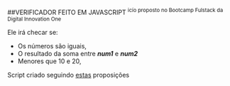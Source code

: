 ##VERIFICADOR FEITO EM JAVASCRIPT 
<sup>icío proposto no Bootcamp Fulstack da Digital Innovation One</sup>

Ele irá checar se:

- Os números são iguais,
- O resultado da soma entre ***num1*** e ***num2***
- Menores que 10 e 20,

Script criado seguindo [estas]([url](https://github.com/stebsnusch/basecamp-javascript/blob/main/sintaxe-e-operadores/comparaNumeros.js)) proposições
